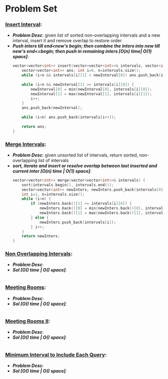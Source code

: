 # Problem Set

### [Insert Interval](https://leetcode.com/problems/insert-interval/):
- ***Problem Desc***: given list of sorted non-overlapping intervals and a new interval, insert it and remove overlap to restore order
- ***Push inters till end<new's begin; then combine the inters into new till new's end<=begin; then push in remaining inters [O(n) time| O(1) space]***:
  ```cpp
  vector<vector<int>> insert(vector<vector<int>>& intervals, vector<int>& newInterval) {
      vector<vector<int>> ans; int i=0, n=intervals.size();
      while (i<n && intervals[i][1] < newInterval[0]) ans.push_back(intervals[i++]);
      
      while (i<n && newInterval[1] >= intervals[i][0]) {
          newInterval[0] = min(newInterval[0], intervals[i][0]);
          newInterval[1] = max(newInterval[1], intervals[i][1]);
          i++;
      }
      ans.push_back(newInterval);
      
      while (i<n) ans.push_back(intervals[i++]);
      
      return ans;
  }
  ```

### [Merge Intervals](https://leetcode.com/problems/merge-intervals/):
- ***Problem Desc***: given unsorted list of intervals, return sorted, non-overlapping list of intervals
- ***sort, iterate and insert or resolve overlap between last inserted and current inter [O(n) time | O(1) space]***:
  ```cpp
  vector<vector<int>> merge(vector<vector<int>>& intervals) {
      sort(intervals.begin(), intervals.end());
      vector<vector<int>> newInters; newInters.push_back(intervals[0]);
      int i=1, n=intervals.size();
      while (i<n) {
          if (newInters.back()[1] >= intervals[i][0]) {
              newInters.back()[0] = min(newInters.back()[0], intervals[i][0]);
              newInters.back()[1] = max(newInters.back()[1], intervals[i][1]);
          } else {
              newInters.push_back(intervals[i]);
          } i++;
      }
      return newInters;
  }
  ```

### [Non Overlapping Intervals](https://leetcode.com/problems/non-overlapping-intervals/):
- ***Problem Desc***:
- ***Sol [O() time | O() space]***:
  ```cpp
  ```

### [Meeting Rooms](https://leetcode.com/problems/meeting-rooms/):
- ***Problem Desc***:
- ***Sol [O() time | O() space]***:
  ```cpp
  ```

### [Meeting Rooms II](https://github.com/neetcode-gh/leetcode/blob/main/cpp/0253-meeting-rooms-ii.cpp):
- ***Problem Desc***:
- ***Sol [O() time | O() space]***:
  ```cpp
  ```

### [Minimum Interval to Include Each Query](https://leetcode.com/problems/minimum-interval-to-include-each-query/):
- ***Problem Desc***:
- ***Sol [O() time | O() space]***:
  ```cpp
  ```
